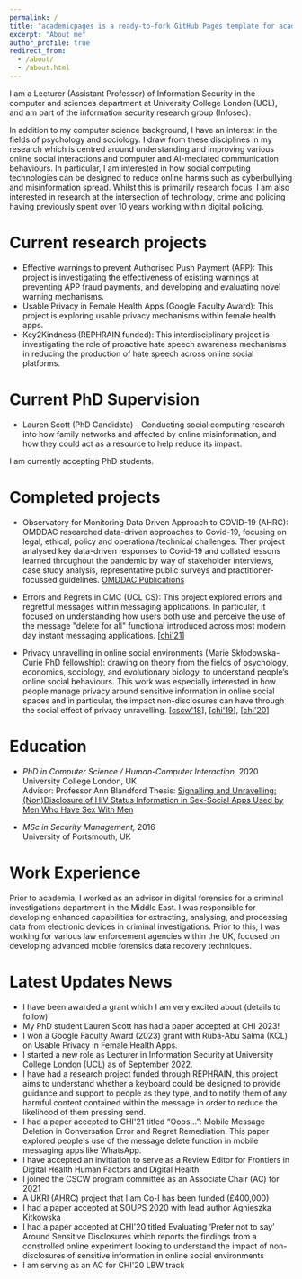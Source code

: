 ```yaml
---
permalink: /
title: "academicpages is a ready-to-fork GitHub Pages template for academic personal websites"
excerpt: "About me"
author_profile: true
redirect_from: 
  - /about/
  - /about.html
---
```


I am a Lecturer (Assistant Professor) of Information Security in the computer and sciences department at University College London (UCL), and am part of the information security research group (Infosec). 

In addition to my computer science background, I have an interest in the fields of psychology and sociology. I draw from these disciplines in my research which is centred around understanding and improving various online social interactions and computer and AI-mediated communication behaviours. In particular, I am interested in how social computing technologies can be designed to reduce online harms such as cyberbullying and misinformation spread. Whilst this is primarily research focus, I am also interested in research at the intersection of technology, crime and policing having previously spent over 10 years working within digital policing. 

Current research projects
======
- Effective warnings to prevent Authorised Push Payment (APP): This project is investigating the effectiveness of existing warnings at preventing APP fraud payments, and developing and evaluating novel warning mechanisms.
- Usable Privacy in Female Health Apps (Google Faculty Award): This project is exploring usable privacy mechanisms within female health apps.
- Key2Kindness (REPHRAIN funded): This interdisciplinary project is investigating the role of proactive hate speech awareness mechanisms in reducing the production of hate speech across online social platforms.

Current PhD Supervision
======
- Lauren Scott (PhD Candidate) - Conducting social computing research into how family networks and affected by online misinformation, and how they could act as a resource to help reduce its impact. 

I am currently accepting PhD students.

Completed projects
======
- Observatory for Monitoring Data Driven Approach to COVID-19 (AHRC): OMDDAC researched data-driven approaches to Covid-19, focusing on legal, ethical, policy and operational/technical challenges. Ther project analysed key data-driven responses to Covid-19 and collated lessons learned throughout the pandemic by way of stakeholder interviews, case study analysis, representative public surveys and practitioner-focussed guidelines. <a href="https://www.omddac.org.uk/publications/">OMDDAC Publications</a>

- Errors and Regrets in CMC (UCL CS): This project explored errors and regretful messages within messaging applications. In particular, it focused on understanding how users both use and perceive the use of the message "delete for all" functional introduced across most modern day instant messaging applications. [<a href="https://doi.org/10.1145/3411764.3445118">chi'21</a>]

- Privacy unravelling in online social environments (Marie Skłodowska-Curie PhD fellowship): drawing on theory from the fields of psychology, economics, sociology, and evolutionary biology, to understand people’s online social behaviours. This work was especially interested in how people manage privacy around sensitive information in online social spaces and in particular, the impact non-disclosures can have through the social effect of privacy unravelling. [<a href="https://doi.org/10.1007/978-3-030-21752-5_4">cscw'18</a>], [<a href="https://doi.org/10.1145/3290605.3300922">chi'19</a>], [<a href="http://doi.org/10.1145/3313831.3376150">chi'20</a>]


Education
======
- *PhD in Computer Science / Human-Computer Interaction,* 2020   
  University College London, UK  
  Advisor: Professor Ann Blandford
  Thesis: [Signalling and Unravelling: (Non)Disclosure of HIV Status Information in Sex-Social Apps Used by Men Who Have Sex With Men](https://thesis.com) 

- *MSc in Security Management,* 2016  
  University of Portsmouth, UK  

Work Experience
======
Prior to academia, I worked as an advisor in digital forensics for a criminal investigations department in the Middle East. I was responsible for developing enhanced capabilities for extracting, analysing, and processing data from electronic devices in criminal investigations. Prior to this, I was working for various law enforcement agencies within the UK, focused on developing advanced mobile forensics data recovery techniques.

Latest Updates News
======
- I have been awarded a grant which I am very excited about (details to follow)
- My PhD student Lauren Scott has had a paper accepted at CHI 2023!
- I won a Google Faculty Award (2023) grant with Ruba-Abu Salma (KCL) on Usable Privacy in Female Health Apps.
- I started a new role as Lecturer in Information Security at University College London (UCL) as of September 2022. 
- I have had a research project funded through REPHRAIN, this project aims to understand whether a keyboard could be designed to provide guidance and support to people as they type, and to notify them of any harmful content contained within the message in order to reduce the likelihood of them pressing send.
- I had a paper accepted to CHI'21 titled “Oops...”: Mobile Message Deletion in Conversation Error and Regret Remediation. This paper explored people's use of the message delete function in mobile messaging apps like WhatsApp. 
- I have accepted an invitiation to serve as a Review Editor for Frontiers in Digital Health Human Factors and Digital Health
- I joined the CSCW program committee as an Associate Chair (AC) for 2021
- A UKRI (AHRC) project that I am Co-I has been funded (£400,000)
- I had a paper accepted at SOUPS 2020 with lead author Agnieszka Kitkowska
- I had a paper accepted at CHI'20 titled Evaluating ‘Prefer not to say’ Around Sensitive Disclosures which reports the findings from a constrolled online experiment looking to understand the impact of non-disclosures of sensitive information in online social environments
- I am serving as an AC for CHI'20 LBW track